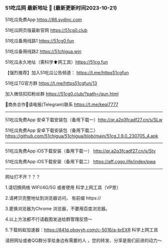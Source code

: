 ### 51吃瓜网 最新地址 👋 (最新更新时间2023-10-21)

51吃瓜免费App https://86.sydjnc.com

51吃瓜网页版最新官网 https://51cg0.club

51吃瓜备用线路1 https://51cg0.fun

51吃瓜备用线路2 https://51chigua.win

51吃瓜永久地址（需科学⬆️网工具）https://51cg.fun

【强烈推荐】加入51吃瓜公告频道： https://t.me/https51cgfun

51吃瓜TG官方群 https://t.me/https51cgfun/13

加入微信扣扣粉丝群 https://51cg0.club/?path=/qun.html

🤝商务合作🤝请电报(Telegram)联系 https://t.me/keqi7777

----------------------------

51吃瓜免费App 安卓下载安装包（备用下载一）http://qr.a2q3fcadf27.cn/s/SLw 

51吃瓜免费App 安卓下载安装包（备用下载二）https://github.com/51chigua/51chigua/blob/main/51cg_1.9.0_230705_4.apk

----------------------------

51吃瓜免费App iOS下载安装（备用下载一） http://qr.a2q3fcadf27.cn/s/Stv

51吃瓜免费App iOS下载安装（备用下载二） https://aff.cggo.life/index/pwa

----------------------------

网址打不开？？？

1.请切换网络 WIFI/4G/5G 或者使用 科学上网工具（VP恩）

2.请拷贝完整地址到浏览器访问， 有前缀 https:// 

3.更换浏览器为Chrome 浏览器，不要用百度浏览器。

4.以上方法都不行请截图发送给群管理反馈～

5.下载蚂蚁加速器：https://841d.obqyyh.com/c-5016/a-brEXR 科学上网工具


请把网址或者QQ群分享给身边有需要的人 ，您的转发、分享是我们前进的动力～


<!--
**51chigua/51chigua** is a ✨ _special_ ✨ repository because its `README.md` (this file) appears on your GitHub profile.

Here are some ideas to get you started:

- 🔭 I’m currently working on ...
- 🌱 I’m currently learning ...
- 👯 I’m looking to collaborate on ...
- 🤔 I’m looking for help with ...
- 💬 Ask me about ...
- 📫 How to reach me: ...
- 😄 Pronouns: ...
- ⚡ Fun fact: ...
-->
